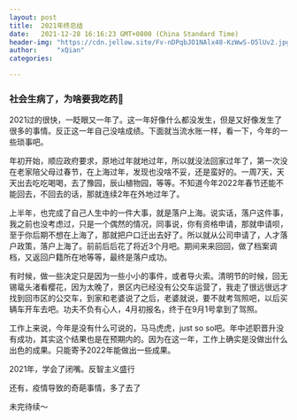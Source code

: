 ```yaml
---
layout: post
title:  2021年终总结
date:   2021-12-28 16:16:23 GMT+0800 (China Standard Time)
header-img: "https://cdn.jellow.site/Fv-nDPqbJO1NAlx48-KzWwS-O5lUv2.jpg?imageMogr2/auto-orient%7Cwatermark/3/image/aHR0cHM6Ly93YXRlcm1hcmsuamVsbG93LmNsdWIvP3RleHQ9JUU1JThEJUIzJUU1JTg4JUJCJTIwJTQwJUU4JTkyJUI5JUU4JTkxJUFEJUU0JUJCJThFJUU5JUEzJThFJmhlaWdodD03NQ==/gravity/SouthEast/dx/10/dy/10"
author:     "xQian"
categories: 

---
```


### 社会生病了，为啥要我吃药💊

2021过的很快，一眨眼又一年了。这一年好像什么都没发生，但是又好像发生了很多的事情。反正这一年自己没啥成绩。下面就当流水账一样，看一下，今年的一些琐事吧。

年初开始，顺应政府要求，原地过年就地过年，所以就没法回家过年了，第一次没在老家陪父母过春节，在上海过年，发现也没啥不妥，还是蛮好的。一周7天，天天出去吃吃喝喝，去了豫园，辰山植物园，等等。不知道今年2022年春节还能不能回去，不回去的话，那就连续2年在外地过年了。

上半年，也完成了自己人生中的一件大事，就是落户上海。说实话，落户这件事，我之前也没考虑过，只是一个偶然的情况，同事说，你有资格申请，那就申请呗，至于你后期不想在上海了，那就把户口迁出去好了。所以就从公司申请了，人才落户政策，落户上海了。前前后后花了将近3个月吧。期间来来回回，做了档案调档，又返回户籍所在地等等，最终是落户成功。

有时候，做一些决定只是因为一些小小的事件，或者导火索。清明节的时候，回无锡鼋头渚看樱花，因为太晚了，景区内已经没有公交车运营了，我走了很远很远才找到回市区的公交车，到家和老婆说了之后，老婆就说，要不就考驾照吧，以后买辆车开车去吧。功夫不负有心人，4月初报名，终于在9月1号拿到了驾照。

工作上来说，今年是没有什么可说的，马马虎虎，just so so吧。年中述职晋升没有成功，其实这个结果也是在预期内的。因为在这一年，工作上确实是没做出什么出色的成果。只能寄予2022年能做出一些成果。

2021年，学会了闭嘴。反智主义盛行

还有，疫情导致的奇葩事情，多了去了

未完待续～